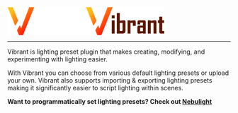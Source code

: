 <div style="display: flex; width: 100%;">
	<img src="./assets/logo-dark.png#gh-dark-mode-only" alt="Vibrant">
	<img src="./assets/logo-light.png#gh-light-mode-only" alt="Vibrant">
</div>

___

Vibrant is lighting preset plugin that makes creating, modifying, and experimenting with lighting easier.

With Vibrant you can choose from various default lighting presets or upload your own. Vibrant also supports importing & exporting lighting presets making it significantly easier to script lighting within scenes.

**Want to programmatically set lighting presets? Check out [Nebulight](https://github.com/re-sync-dev/Nebulight)**